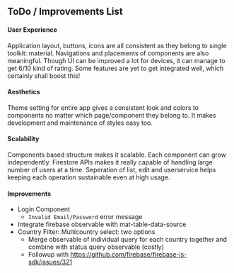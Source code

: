 ## ToDo / Improvements List

#### User Experience
Application layout, buttons, icons are all consistent as they belong to single toolkit: material. Navigations and placements of components are also meaningful. Though UI can be improved a lot for devices, it can manage to get 6/10 kind of rating. Some features are yet to get integrated well, which certainly shall boost this!

#### Aesthetics
Theme setting for entire app gives a consistent look and colors to components no matter which page/component they belong to. It makes development and maintenance of styles easy too.

#### Scalability
Components based structure makes it scalable. Each component can grow independently. Firestore APIs makes it really capable of handling large number of users at a time. Seperation of list, edit and userservice helps keeping each operation sustainable even at high usage.


#### Improvements
 * Login Component
    * `Invalid Email/Password` error message
 * Integrate firebase observable with mat-table-data-source
 * Country Filter: Multicountry select: two options
    * Merge observable of individual query for each country together and combine with status query observable (costly)
    * Followup with https://github.com/firebase/firebase-js-sdk/issues/321
